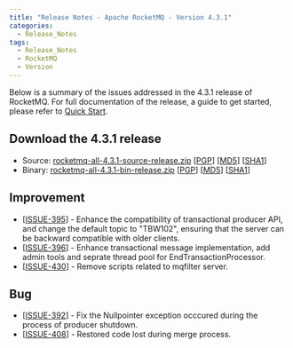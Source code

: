 ```yaml
---
title: "Release Notes - Apache RocketMQ - Version 4.3.1"
categories:
  - Release_Notes
tags:
  - Release_Notes
  - RocketMQ
  - Version
---
```


Below is a summary of the issues addressed in the 4.3.1 release of RocketMQ. For full documentation of the release, a guide to get started, please refer to <a href='/docs/quick-start/'>Quick Start</a>.


<h2> Download the 4.3.1 release</h2>
    
* Source: [rocketmq-all-4.3.1-source-release.zip](https://archive.apache.org/dist/rocketmq/4.3.1/rocketmq-all-4.3.1-source-release.zip) [[PGP](https://archive.apache.org/dist/rocketmq/4.3.1/rocketmq-all-4.3.1-source-release.zip.asc)] [[MD5](https://archive.apache.org/dist/rocketmq/4.3.1/rocketmq-all-4.3.1-source-release.zip.md5)] [[SHA1](https://archive.apache.org/dist/rocketmq/4.3.1/rocketmq-all-4.3.1-source-release.zip.sha1)]
* Binary: [rocketmq-all-4.3.1-bin-release.zip](https://archive.apache.org/dist/rocketmq/4.3.1/rocketmq-all-4.3.1-bin-release.zip) [[PGP](https://archive.apache.org/dist/rocketmq/4.3.1/rocketmq-all-4.3.1-bin-release.zip.asc)] [[MD5](https://archive.apache.org/dist/rocketmq/4.3.1/rocketmq-all-4.3.1-bin-release.zip.md5)] [[SHA1](https://archive.apache.org/dist/rocketmq/4.3.1/rocketmq-all-4.3.1-bin-release.zip.sha1)]


## Improvement
<ul>
<li>[<a href='https://github.com/apache/rocketmq/issues/395'>ISSUE-395</a>] -  Enhance the compatibility of transactional producer API, and change the default topic to "TBW102", ensuring that the server can be backward compatible with older clients.
</li>
<li>[<a href='https://github.com/apache/rocketmq/issues/396'>ISSUE-396</a>] -  Enhance transactional message implementation, add admin tools and seprate thread pool for EndTransactionProcessor.
</li>
<li>[<a href='https://github.com/apache/rocketmq/issues/430'>ISSUE-430</a>] -  Remove scripts related to mqfilter server.
</li>
</ul>

## Bug

<ul>
<li>[<a href='https://github.com/apache/rocketmq/issues/392'>ISSUE-392</a>] -  Fix the Nullpointer exception occcured during the process of producer shutdown.
</li>
<li>[<a href='https://github.com/apache/rocketmq/issues/408'>ISSUE-408</a>] -  Restored code lost during merge process.
</li>
</ul>
                                        
            


